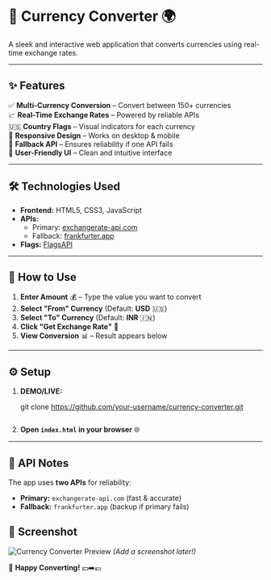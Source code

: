  # 💱 Currency Converter 🌍  

A sleek and interactive web application that converts currencies using real-time exchange rates.  

---

## ✨ Features  

✅ **Multi-Currency Conversion** – Convert between 150+ currencies  
📈 **Real-Time Exchange Rates** – Powered by reliable APIs  
🇺🇸 **Country Flags** – Visual indicators for each currency  
📱 **Responsive Design** – Works on desktop & mobile  
🔄 **Fallback API** – Ensures reliability if one API fails  
🎨 **User-Friendly UI** – Clean and intuitive interface  

---

## 🛠 Technologies Used  

- **Frontend:** HTML5, CSS3, JavaScript  
- **APIs:**  
  - Primary: [exchangerate-api.com](https://www.exchangerate-api.com/)  
  - Fallback: [frankfurter.app](https://www.frankfurter.app/)  
- **Flags:** [FlagsAPI](https://flagsapi.com/)  

---

## 🚀 How to Use  

1. **Enter Amount** 💰 – Type the value you want to convert  
2. **Select "From" Currency** (Default: **USD** 🇺🇸)  
3. **Select "To" Currency** (Default: **INR** 🇮🇳)  
4. **Click "Get Exchange Rate"** 🔄  
5. **View Conversion** 📊 – Result appears below  

---

## ⚙️ Setup  

1. **DEMO/LIVE:**  

   git clone https://github.com/your-username/currency-converter.git
   ```
2. **Open `index.html` in your browser** 🌐  

---

## 🔌 API Notes  

The app uses **two APIs** for reliability:  
- **Primary:** `exchangerate-api.com` (fast & accurate)  
- **Fallback:** `frankfurter.app` (backup if primary fails)  


## 📸 Screenshot  

![Currency Converter Preview](screenshot.png) *(Add a screenshot later!)*  
  

🚀 **Happy Converting!** 💵➡️💶
